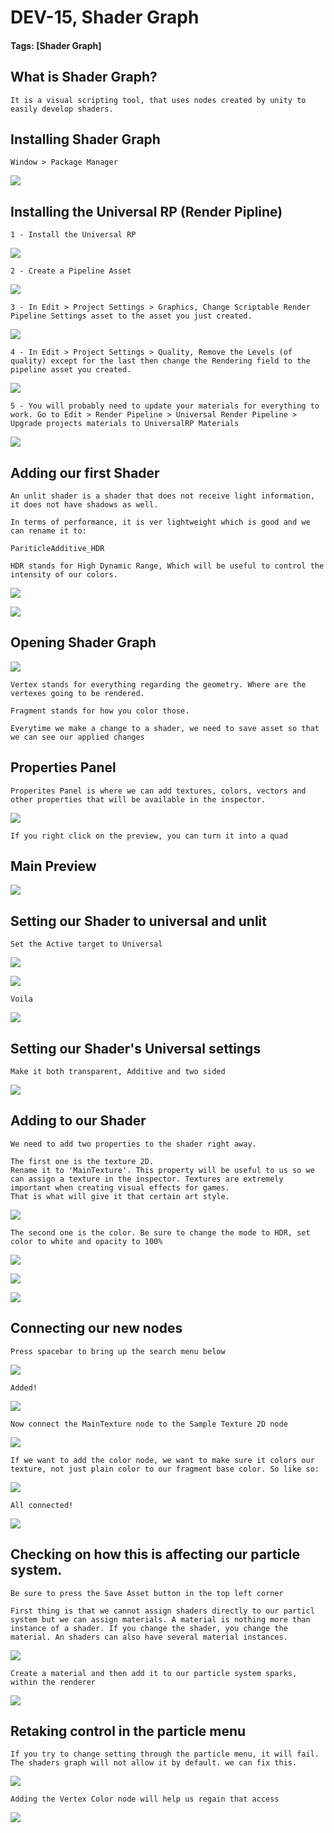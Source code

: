 # DEV-15, Shader Graph
#### Tags: [Shader Graph]

## What is Shader Graph?
    It is a visual scripting tool, that uses nodes created by unity to easily develop shaders.

## Installing Shader Graph

    Window > Package Manager

![](../images/DEV-15/DEV-15-A.png)

## Installing the Universal RP (Render Pipline)

    1 - Install the Universal RP

![](../images/DEV-15/DEV-15-I.png)

    2 - Create a Pipeline Asset

![](../images/DEV-15/DEV-15-K.png)


    3 - In Edit > Project Settings > Graphics, Change Scriptable Render Pipeline Settings asset to the asset you just created. 

![](../images/DEV-15/DEV-15-L.png)

    4 - In Edit > Project Settings > Quality, Remove the Levels (of quality) except for the last then change the Rendering field to the pipeline asset you created.

![](../images/DEV-15/DEV-15-M.png)

    5 - You will probably need to update your materials for everything to work. Go to Edit > Render Pipeline > Universal Render Pipeline > Upgrade projects materials to UniversalRP Materials

![](../images/DEV-15/DEV-15-N.png)   

## Adding our first Shader
    An unlit shader is a shader that does not receive light information, it does not have shadows as well.

    In terms of performance, it is ver lightweight which is good and we can rename it to:
    
    PariticleAdditive_HDR

    HDR stands for High Dynamic Range, Which will be useful to control the intensity of our colors.

![](../images/DEV-15/DEV-15-B.png)

![](../images/DEV-15/DEV-15-C.png)

## Opening Shader Graph

![](../images/DEV-15/DEV-15-D.png)

    Vertex stands for everything regarding the geometry. Where are the vertexes going to be rendered.

    Fragment stands for how you color those.

    Everytime we make a change to a shader, we need to save asset so that we can see our applied changes

## Properties Panel

    Properites Panel is where we can add textures, colors, vectors and other properties that will be available in the inspector.

![](../images/DEV-15/DEV-15-E.png)

    If you right click on the preview, you can turn it into a quad

## Main Preview

![](../images/DEV-15/DEV-15-F.png)


## Setting our Shader to universal and unlit

    Set the Active target to Universal

![](../images/DEV-15/DEV-15-P.png)

![](../images/DEV-15/DEV-15-Q.png)

    Voila

![](../images/DEV-15/DEV-15-R.png)

## Setting our Shader's Universal settings 

    Make it both transparent, Additive and two sided

![](../images/DEV-15/DEV-15-S.png)

## Adding to our Shader

    We need to add two properties to the shader right away. 
    
    The first one is the texture 2D.
    Rename it to 'MainTexture'. This property will be useful to us so we can assign a texture in the inspector. Textures are extremely important when creating visual effects for games.
    That is what will give it that certain art style.

![](../images/DEV-15/DEV-15-T.png)

    The second one is the color. Be sure to change the mode to HDR, set color to white and opacity to 100%

![](../images/DEV-15/DEV-15-T.png)

![](../images/DEV-15/DEV-15-U.png)

![](../images/DEV-15/DEV-15-V.png)

## Connecting our new nodes

    Press spacebar to bring up the search menu below

![](../images/DEV-15/DEV-15-W.png)

    Added!

![](../images/DEV-15/DEV-15-X.png)

    Now connect the MainTexture node to the Sample Texture 2D node

![](../images/DEV-15/DEV-15-Y.png)

    If we want to add the color node, we want to make sure it colors our texture, not just plain color to our fragment base color. So like so:

![](../images/DEV-15/DEV-15-Z.png)

    All connected!

![](../images/DEV-15/DEV-15-ZA.png)

## Checking on how this is affecting our particle system.

    Be sure to press the Save Asset button in the top left corner

    First thing is that we cannot assign shaders directly to our particl system but we can assign materials. A material is nothing more than instance of a shader. If you change the shader, you change the material. An shaders can also have several material instances.

![](../images/DEV-15/DEV-15-ZC.png)

    Create a material and then add it to our particle system sparks, within the renderer

![](../images/DEV-15/DEV-15-ZB.png)

## Retaking control in the particle menu

    If you try to change setting through the particle menu, it will fail. The shaders graph will not allow it by default. we can fix this.

![](../images/DEV-15/DEV-15-ZD.png)

    Adding the Vertex Color node will help us regain that access

![](../images/DEV-15/DEV-15-ZF.png)